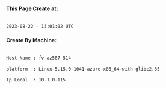 
   
#### This Page Create at:

```bash

2023-08-22 - 13:01:02 UTC

```

#### Create By Machine:

```bash

Host Name : fv-az587-514

platform  : Linux-5.15.0-1041-azure-x86_64-with-glibc2.35

Ip Local  : 10.1.0.115

```

